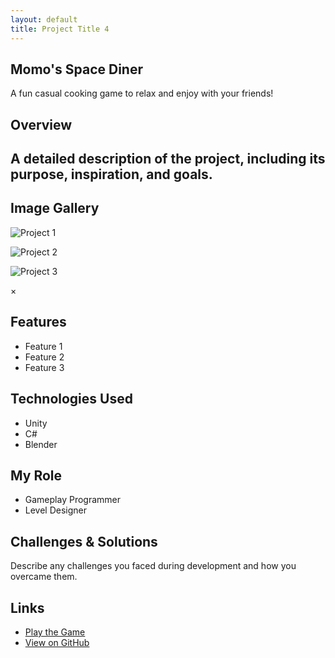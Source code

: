 ```yaml
---
layout: default
title: Project Title 4
---
```


## Momo's Space Diner
A fun casual cooking game to relax and enjoy with your friends!

## Overview
A detailed description of the project, including its purpose, inspiration, and goals.
---

## Image Gallery

<div class="gallery">
    <div class="gallery-item">
        <img src="{{ site.baseurl }}/assets/images/Momo.png" alt="Project 1" onclick="openLightbox(this)">
        <p></p>
    </div>
    <div class="gallery-item">
        <img src="{{ site.baseurl }}/assets/images/Momo.png" alt="Project 2" onclick="openLightbox(this)">
        <p></p>
    </div>
    <div class="gallery-item">
        <img src="{{ site.baseurl }}/assets/images/Momo.png" alt="Project 3" onclick="openLightbox(this)">
        <p></p>
    </div>
</div>


<!-- Lightbox Modal -->
<div id="lightbox" class="lightbox" onclick="closeLightbox()">
    <span class="close">&times;</span>
    <img id="lightbox-img" class="lightbox-content">
</div>


## Features
- Feature 1
- Feature 2
- Feature 3

## Technologies Used
- Unity
- C#
- Blender

## My Role
- Gameplay Programmer
- Level Designer

## Challenges & Solutions
Describe any challenges you faced during development and how you overcame them.

## Links
- [Play the Game](https://massiveloop.com/world/c6f1274e-396f-41de-ae29-ec2550f8cbee)
- [View on GitHub](https://gitfront.io/r/BrandonW24/iXvRRiq2iycM/Momo-Space-Diner-Code-Repo/)